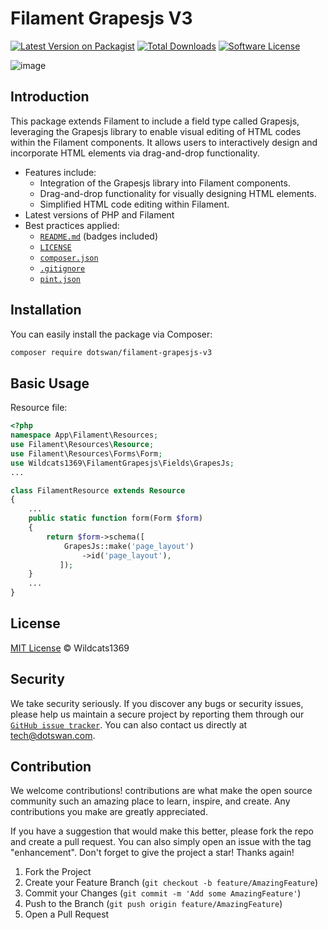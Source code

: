 # Filament Grapesjs V3

[![Latest Version on Packagist][ico-version]][link-packagist]
[![Total Downloads][ico-downloads]][link-downloads]
[![Software License][ico-license]][link-license]


![image](https://github.com/dotswan/filament-grapesjs-v3/assets/20874565/2ad36e55-4d56-42f6-8946-b894dab5d4fa)


## Introduction 

This package extends Filament to include a field type called Grapesjs, leveraging the Grapesjs library to enable visual editing of HTML codes within the Filament components. It allows users to interactively design and incorporate HTML elements via drag-and-drop functionality.


* Features include: 
   * Integration of the Grapesjs library into Filament components.
   * Drag-and-drop functionality for visually designing HTML elements.
   * Simplified HTML code editing within Filament.
* Latest versions of PHP and Filament
* Best practices applied:
  * [`README.md`][link-readme] (badges included)
  * [`LICENSE`][link-license]
  * [`composer.json`][link-composer-json]
  * [`.gitignore`][link-gitignore]
  * [`pint.json`][link-pint]

## Installation

You can easily install the package via Composer:

```bash
composer require dotswan/filament-grapesjs-v3
```

## Basic Usage

Resource file:

```php
<?php
namespace App\Filament\Resources;
use Filament\Resources\Resource;
use Filament\Resources\Forms\Form;
use Wildcats1369\FilamentGrapesjs\Fields\GrapesJs;
...

class FilamentResource extends Resource
{
    ...
    public static function form(Form $form)
    {
        return $form->schema([
            GrapesJs::make('page_layout')
                ->id('page_layout'),
           ]);
    }
    ...
}
```

## License

[MIT License](LICENSE.md) © Wildcats1369

## Security

We take security seriously. If you discover any bugs or security issues, please help us maintain a secure project by reporting them through our [`GitHub issue tracker`][link-github-issue]. You can also contact us directly at [tech@dotswan.com](mailto:tech@dotswan.com).

## Contribution

We welcome contributions! contributions are what make the open source community such an amazing place to learn, inspire, and create. Any contributions you make are greatly appreciated.

If you have a suggestion that would make this better, please fork the repo and create a pull request. You can also simply open an issue with the tag "enhancement". Don't forget to give the project a star! Thanks again!

1. Fork the Project
2. Create your Feature Branch (`git checkout -b feature/AmazingFeature`)
3. Commit your Changes (`git commit -m 'Add some AmazingFeature'`)
4. Push to the Branch (`git push origin feature/AmazingFeature`)
5. Open a Pull Request


[ico-version]: https://img.shields.io/packagist/v/dotswan/filament-grapesjs-v3.svg?style=flat-square
[ico-license]: https://img.shields.io/badge/license-MIT-brightgreen.svg?style=flat-square
[ico-downloads]: https://img.shields.io/packagist/dt/dotswan/filament-grapesjs-v3.svg?style=flat-square

[link-packagist]: https://packagist.org/packages/dotswan/filament-grapesjs-v3
[link-license]: https://github.com/dotswan/filament-grapesjs-v3/blob/master/LICENSE.md
[link-downloads]: https://packagist.org/packages/dotswan/filament-grapesjs-v3
[link-readme]: https://github.com/dotswan/filament-grapesjs-v3/blob/master/README.md
[link-github-issue]: https://github.com/dotswan/filament-grapesjs-v3/issues
[link-composer-json]: https://github.com/dotswan/filament-grapesjs-v3/blob/master/composer.json
[link-gitignore]: https://github.com/dotswan/filament-grapesjs-v3/blob/master/.gitignore
[link-pint]: https://github.com/dotswan/filament-grapesjs-v3/blob/master/pint.json
[link-author]: https://github.com/dotswan

